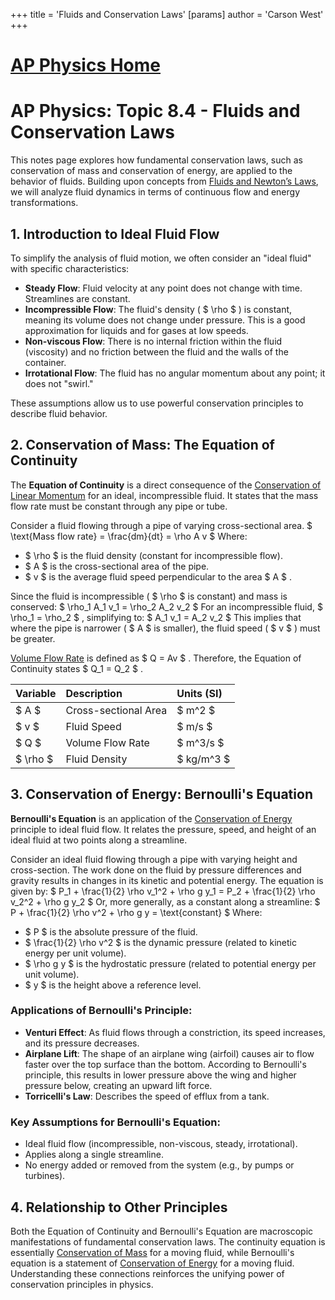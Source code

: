 +++
 title = 'Fluids and Conservation Laws'
[params]
	author = 'Carson West'
+++
# [AP Physics Home](./../ap-physics-home/)
# AP Physics: Topic 8.4 - Fluids and Conservation Laws

This notes page explores how fundamental conservation laws, such as conservation of mass and conservation of energy, are applied to the behavior of fluids. Building upon concepts from [Fluids and Newton’s Laws](./../fluids-and-newton’s-laws/), we will analyze fluid dynamics in terms of continuous flow and energy transformations.

## 1. Introduction to Ideal Fluid Flow

To simplify the analysis of fluid motion, we often consider an "ideal fluid" with specific characteristics:

*   **Steady Flow**: Fluid velocity at any point does not change with time. Streamlines are constant.
*   **Incompressible Flow**: The fluid's density ( $ \rho $ ) is constant, meaning its volume does not change under pressure. This is a good approximation for liquids and for gases at low speeds.
*   **Non-viscous Flow**: There is no internal friction within the fluid (viscosity) and no friction between the fluid and the walls of the container.
*   **Irrotational Flow**: The fluid has no angular momentum about any point; it does not "swirl."

These assumptions allow us to use powerful conservation principles to describe fluid behavior.

## 2. Conservation of Mass: The Equation of Continuity

The **Equation of Continuity** is a direct consequence of the [Conservation of Linear Momentum](./../conservation-of-linear-momentum/) for an ideal, incompressible fluid. It states that the mass flow rate must be constant through any pipe or tube.

Consider a fluid flowing through a pipe of varying cross-sectional area.
 $  \text{Mass flow rate} = \frac{dm}{dt} = \rho A v  $ 
Where:
*    $ \rho $  is the fluid density (constant for incompressible flow).
*    $ A $  is the cross-sectional area of the pipe.
*    $ v $  is the average fluid speed perpendicular to the area  $ A $ .

Since the fluid is incompressible ( $ \rho $  is constant) and mass is conserved:
 $  \rho_1 A_1 v_1 = \rho_2 A_2 v_2  $ 
For an incompressible fluid,  $ \rho_1 = \rho_2 $ , simplifying to:
 $  A_1 v_1 = A_2 v_2  $ 
This implies that where the pipe is narrower ( $ A $  is smaller), the fluid speed ( $ v $ ) must be greater.

[Volume Flow Rate](./../volume-flow-rate/) is defined as  $ Q = Av $ . Therefore, the Equation of Continuity states  $ Q_1 = Q_2 $ .

| Variable | Description                  | Units (SI) |
| :------- | :--------------------------- | :--------- |
|  $ A $       | Cross-sectional Area         |  $ m^2 $       |
|  $ v $       | Fluid Speed                  |  $ m/s $       |
|  $ Q $       | Volume Flow Rate             |  $ m^3/s $     |
|  $ \rho $    | Fluid Density                |  $ kg/m^3 $    |

## 3. Conservation of Energy: Bernoulli's Equation

**Bernoulli's Equation** is an application of the [Conservation of Energy](./../conservation-of-energy/) principle to ideal fluid flow. It relates the pressure, speed, and height of an ideal fluid at two points along a streamline.

Consider an ideal fluid flowing through a pipe with varying height and cross-section. The work done on the fluid by pressure differences and gravity results in changes in its kinetic and potential energy.
The equation is given by:
 $  P_1 + \frac{1}{2} \rho v_1^2 + \rho g y_1 = P_2 + \frac{1}{2} \rho v_2^2 + \rho g y_2  $ 
Or, more generally, as a constant along a streamline:
 $  P + \frac{1}{2} \rho v^2 + \rho g y = \text{constant}  $ 
Where:
*    $ P $  is the absolute pressure of the fluid.
*    $ \frac{1}{2} \rho v^2 $  is the dynamic pressure (related to kinetic energy per unit volume).
*    $ \rho g y $  is the hydrostatic pressure (related to potential energy per unit volume).
*    $ y $  is the height above a reference level.

### Applications of Bernoulli's Principle:
*   **Venturi Effect**: As fluid flows through a constriction, its speed increases, and its pressure decreases.
*   **Airplane Lift**: The shape of an airplane wing (airfoil) causes air to flow faster over the top surface than the bottom. According to Bernoulli's principle, this results in lower pressure above the wing and higher pressure below, creating an upward lift force.
*   **Torricelli's Law**: Describes the speed of efflux from a tank.

### Key Assumptions for Bernoulli's Equation:
*   Ideal fluid flow (incompressible, non-viscous, steady, irrotational).
*   Applies along a single streamline.
*   No energy added or removed from the system (e.g., by pumps or turbines).

## 4. Relationship to Other Principles

Both the Equation of Continuity and Bernoulli's Equation are macroscopic manifestations of fundamental conservation laws. The continuity equation is essentially [Conservation of Mass](./../conservation-of-mass/) for a moving fluid, while Bernoulli's equation is a statement of [Conservation of Energy](./../conservation-of-energy/) for a moving fluid. Understanding these connections reinforces the unifying power of conservation principles in physics.